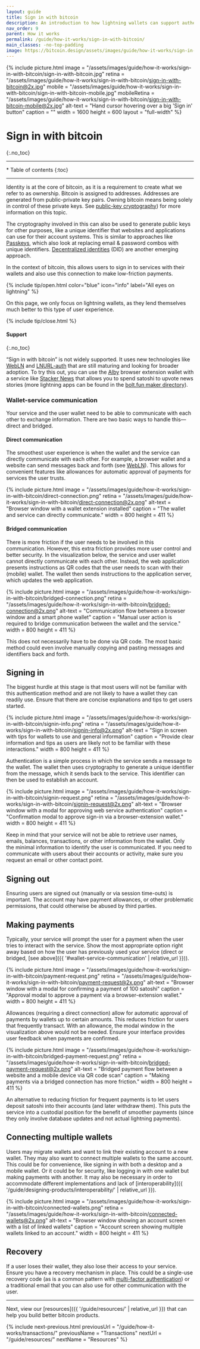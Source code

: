```yaml
---
layout: guide
title: Sign in with bitcoin
description: An introduction to how lightning wallets can support authentication and payments with external applications and web services.
nav_order: 9
parent: How it works
permalink: /guide/how-it-works/sign-in-with-bitcoin/
main_classes: -no-top-padding
image: https://bitcoin.design/assets/images/guide/how-it-works/sign-in-with-bitcoin/sign-in-with-bitcoin-preview.jpg
---
```


<!--

Editor's notes

This page provides a top-level overview of the interactions around signing in
and making payments on a web application via a lightning wallet.

-->

{% include picture.html
   image = "/assets/images/guide/how-it-works/sign-in-with-bitcoin/sign-in-with-bitcoin.jpg"
   retina = "/assets/images/guide/how-it-works/sign-in-with-bitcoin/sign-in-with-bitcoin@2x.jpg"
   mobile = "/assets/images/guide/how-it-works/sign-in-with-bitcoin/sign-in-with-bitcoin-mobile.jpg"
   mobileRetina = "/assets/images/guide/how-it-works/sign-in-with-bitcoin/sign-in-with-bitcoin-mobile@2x.jpg"
   alt-text = "Hand cursor hovering over a big 'Sign in' button"
   caption = ""
   width = 1600
   height = 600
   layout = "full-width"
%}

# Sign in with bitcoin
{:.no_toc}

---

<div class="glossary-toc" markdown="1">
* Table of contents
{:toc}
</div>

---

Identity is at the core of bitcoin, as it is a requirement to create what we refer to as ownership. Bitcoin is assigned to addresses. Addresses are generated from public-private key pairs. Owning bitcoin means being solely in control of these private keys. See [public-key cryptography](https://en.wikipedia.org/wiki/Public-key_cryptography)) for more information on this topic.

The cryptography involved in this can also be used to generate public keys for other purposes, like a unique identifier that websites and applications can use for their account systems. This is similar to approaches like [Passkeys](https://developer.apple.com/passkeys/), which also look at replacing email & password combos with unique identifiers. [Decentralized identities](https://en.wikipedia.org/wiki/Decentralized_identifier) (DID) are another emerging approach.

In the context of bitcoin, this allows users to sign in to services with their wallets and also use this connection to make low-friction payments.

{% include tip/open.html color="blue" icon="info" label="All eyes on lightning" %}

On this page, we only focus on lightning wallets, as they lend themselves much better to this type of user experience.

{% include tip/close.html %}

#### Support
{:.no_toc}

“Sign in with bitcoin” is not widely supported. It uses new technologies like [WebLN](https://webln.dev/#/) and [LNURL-auth](https://github.com/fiatjaf/lnurl-rfc/blob/luds/04.md) that are still maturing and looking for broader adoption. To try this out, you can use the [Alby](https://getalby.com/) browser extension wallet with a service like [Stacker News](https://stacker.news/) that allows you to spend satoshi to upvote news stories (more lightning apps can be found in the [bolt.fun maker directory](https://makers.bolt.fun/products)).

### Wallet-service communication

Your service and the user wallet need to be able to communicate with each other to exchange information. There are two basic ways to handle this—direct and bridged.

#### Direct communication

The smoothest user experience is when the wallet and the service can directly communicate with each other. For example, a browser wallet and a website can send messages back and forth (see [WebLN](https://www.webln.guide/introduction/readme)). This allows for convenient features like allowances for automatic approval of payments for services the user trusts.

{% include picture.html
   image = "/assets/images/guide/how-it-works/sign-in-with-bitcoin/direct-connection.png"
   retina = "/assets/images/guide/how-it-works/sign-in-with-bitcoin/direct-connection@2x.png"
   alt-text = "Browser window with a wallet extension installed"
   caption = "The wallet and service can directly communicate."
   width = 800
   height = 411
%}

#### Bridged communication

There is more friction if the user needs to be involved in this communication. However, this extra friction provides more user control and better security. In the visualization below, the service and user wallet cannot directly communicate with each other. Instead, the web application presents instructions as QR codes that the user needs to scan with their (mobile) wallet. The wallet then sends instructions to the application server, which updates the web application.

{% include picture.html
   image = "/assets/images/guide/how-it-works/sign-in-with-bitcoin/bridged-connection.png"
   retina = "/assets/images/guide/how-it-works/sign-in-with-bitcoin/bridged-connection@2x.png"
   alt-text = "Communication flow between a browser window and a smart phone wallet"
   caption = "Manual user action is required to bridge communication between the wallet and the service."
   width = 800
   height = 411
%}

This does not necessarily have to be done via QR code. The most basic method could even involve manually copying and pasting messages and identifiers back and forth.

## Signing in

The biggest hurdle at this stage is that most users will not be familiar with this authentication method and are not likely to have a wallet they can readily use. Ensure that there are concise explanations and tips to get users started.

{% include picture.html
   image = "/assets/images/guide/how-it-works/sign-in-with-bitcoin/signin-info.png"
   retina = "/assets/images/guide/how-it-works/sign-in-with-bitcoin/signin-info@2x.png"
   alt-text = "Sign in screen with tips for wallets to use and general information"
   caption = "Provide clear information and tips as users are likely not to be familiar with these interactions."
   width = 800
   height = 411
%}

Authentication is a simple process in which the service sends a message to the wallet. The wallet then uses cryptography to generate a unique identifier from the message, which it sends back to the service. This identifier can then be used to establish an account.

{% include picture.html
   image = "/assets/images/guide/how-it-works/sign-in-with-bitcoin/signin-request.png"
   retina = "/assets/images/guide/how-it-works/sign-in-with-bitcoin/signin-request@2x.png"
   alt-text = "Browser window with a modal for approving web service authentication"
   caption = "Confirmation modal to approve sign-in via a browser-extension wallet."
   width = 800
   height = 411
%}

Keep in mind that your service will not be able to retrieve user names, emails, balances, transactions, or other information from the wallet. Only the minimal information to identify the user is communicated. If you need to communicate with users about their accounts or activity, make sure you request an email or other contact point.

## Signing out

Ensuring users are signed out (manually or via session time-outs) is important. The account may have payment allowances, or other problematic permissions, that could otherwise be abused by third parties.

## Making payments

Typically, your service will prompt the user for a payment when the user tries to interact with the service. Show the most appropriate option right away based on how the user has previously used your service (direct or bridged, [see above]({{ '#wallet-service-communication' | relative_url }})).

{% include picture.html
   image = "/assets/images/guide/how-it-works/sign-in-with-bitcoin/payment-request.png"
   retina = "/assets/images/guide/how-it-works/sign-in-with-bitcoin/payment-request@2x.png"
   alt-text = "Browser window with a modal for confirming a payment of 100 satoshi"
   caption = "Approval modal to approve a payment via a browser-extension wallet."
   width = 800
   height = 411
%}

Allowances (requiring a direct connection) allow for automatic approval of payments by wallets up to certain amounts. This reduces friction for users that frequently transact. With an allowance, the modal window in the visualization above would not be needed. Ensure your interface provides user feedback when payments are confirmed.

{% include picture.html
   image = "/assets/images/guide/how-it-works/sign-in-with-bitcoin/bridged-payment-request.png"
   retina = "/assets/images/guide/how-it-works/sign-in-with-bitcoin/bridged-payment-request@2x.png"
   alt-text = "Bridged payment flow between a website and a mobile device via QR code scan"
   caption = "Making payments via a bridged connection has more friction."
   width = 800
   height = 411
%}

An alternative to reducing friction for frequent payments is to let users deposit satoshi into their accounts (and later withdraw them). This puts the service into a custodial position for the benefit of smoother payments (since they only involve database updates and not actual lightning payments).

## Connecting multiple wallets

Users may migrate wallets and want to link their existing account to a new wallet. They may also want to connect multiple wallets to the same account. This could be for convenience, like signing in with both a desktop and a mobile wallet. Or it could be for security, like logging in with one wallet but making payments with another. It may also be necessary in order to accommodate different implementations and lack of [interoperability]({{ '/guide/designing-products/interoperability/' | relative_url }}).

{% include picture.html
   image = "/assets/images/guide/how-it-works/sign-in-with-bitcoin/connected-wallets.png"
   retina = "/assets/images/guide/how-it-works/sign-in-with-bitcoin/connected-wallets@2x.png"
   alt-text = "Browser window showing an account screen with a list of linked wallets"
   caption = "Account screen showing multiple wallets linked to an account."
   width = 800
   height = 411
%}

## Recovery

If a user loses their wallet, they also lose their access to your service. Ensure you have a recovery mechanism in place. This could be a single-use recovery code (as is a common pattern with [multi-factor authentication](https://en.wikipedia.org/wiki/Multi-factor_authentication)) or a traditional email that you can also use for other communication with the user.

---

Next, view our [resources]({{ '/guide/resources/' | relative_url }}) that can help you build better bitcoin products.

{% include next-previous.html
   previousUrl = "/guide/how-it-works/transactions/"
   previousName = "Transactions"
   nextUrl = "/guide/resources/"
   nextName = "Resources"
%}
